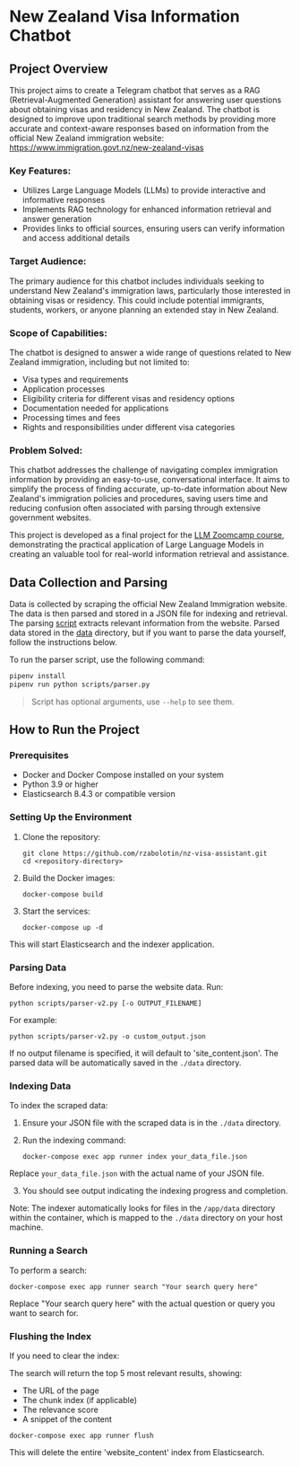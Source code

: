 
# New Zealand Visa Information Chatbot

## Project Overview
This project aims to create a Telegram chatbot that serves as a RAG (Retrieval-Augmented Generation) assistant for answering user questions about obtaining visas and residency in New Zealand. The chatbot is designed to improve upon traditional search methods by providing more accurate and context-aware responses based on information from the official New Zealand immigration website: https://www.immigration.govt.nz/new-zealand-visas

### Key Features:
- Utilizes Large Language Models (LLMs) to provide interactive and informative responses
- Implements RAG technology for enhanced information retrieval and answer generation
- Provides links to official sources, ensuring users can verify information and access additional details

### Target Audience:
The primary audience for this chatbot includes individuals seeking to understand New Zealand's immigration laws, particularly those interested in obtaining visas or residency. This could include potential immigrants, students, workers, or anyone planning an extended stay in New Zealand.

### Scope of Capabilities:
The chatbot is designed to answer a wide range of questions related to New Zealand immigration, including but not limited to:
- Visa types and requirements
- Application processes
- Eligibility criteria for different visas and residency options
- Documentation needed for applications
- Processing times and fees
- Rights and responsibilities under different visa categories

### Problem Solved:
This chatbot addresses the challenge of navigating complex immigration information by providing an easy-to-use, conversational interface. It aims to simplify the process of finding accurate, up-to-date information about New Zealand's immigration policies and procedures, saving users time and reducing confusion often associated with parsing through extensive government websites.

This project is developed as a final project for the [LLM Zoomcamp course](https://github.com/DataTalksClub/llm-zoomcamp/), demonstrating the practical application of Large Language Models in creating an valuable tool for real-world information retrieval and assistance.

## Data Collection and Parsing

Data is collected by scraping the official New Zealand Immigration website. The data is then parsed and stored in a JSON file for indexing and retrieval.
The parsing [script](scripts/parser.py) extracts relevant information from the website.
Parsed data stored in the [data](data) directory, but if you want to parse the data yourself, follow the instructions below.

To run the parser script, use the following command:
```bash
pipenv install 
pipenv run python scripts/parser.py
```
> Script has optional arguments, use `--help` to see them.


## How to Run the Project

### Prerequisites

- Docker and Docker Compose installed on your system
- Python 3.9 or higher
- Elasticsearch 8.4.3 or compatible version

### Setting Up the Environment

1. Clone the repository:
   ```
   git clone https://github.com/rzabolotin/nz-visa-assistant.git
   cd <repository-directory>
   ```

2. Build the Docker images:
   ```
   docker-compose build
   ```

3. Start the services:
   ```
   docker-compose up -d
   ```

This will start Elasticsearch and the indexer application.

### Parsing Data

Before indexing, you need to parse the website data. Run:
```
python scripts/parser-v2.py [-o OUTPUT_FILENAME]
```

For example:
```
python scripts/parser-v2.py -o custom_output.json
```

If no output filename is specified, it will default to 'site_content.json'.
The parsed data will be automatically saved in the `./data` directory.

### Indexing Data

To index the scraped data:

1. Ensure your JSON file with the scraped data is in the `./data` directory.

2. Run the indexing command:
   ```
   docker-compose exec app runner index your_data_file.json
   ```

Replace `your_data_file.json` with the actual name of your JSON file.

3. You should see output indicating the indexing progress and completion.

Note: The indexer automatically looks for files in the `/app/data` directory within the container, which is mapped to the `./data` directory on your host machine.

### Running a Search

To perform a search:

```
docker-compose exec app runner search "Your search query here"
```

Replace "Your search query here" with the actual question or query you want to search for.

### Flushing the Index

If you need to clear the index:

The search will return the top 5 most relevant results, showing:
- The URL of the page
- The chunk index (if applicable)
- The relevance score
- A snippet of the content

```
docker-compose exec app runner flush
```

This will delete the entire 'website_content' index from Elasticsearch.

